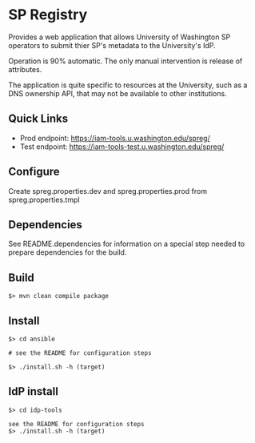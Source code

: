 # SP Registry

Provides a web application that allows University of Washington SP operators to submit thier SP's metadata to the University's IdP.

Operation is 90% automatic.  The only manual intervention is release of attributes.

The application is quite specific to resources at the University, such as a DNS ownership API, that may not be available to other institutions.

## Quick Links

*   Prod endpoint: https://iam-tools.u.washington.edu/spreg/
*   Test endpoint: https://iam-tools-test.u.washington.edu/spreg/

## Configure

Create spreg.properties.dev and spreg.properties.prod  from spreg.properties.tmpl

## Dependencies

See README.dependencies for information on a special step needed to prepare dependencies for the build.

## Build

```
$> mvn clean compile package
```

## Install

```
$> cd ansible

# see the README for configuration steps

$> ./install.sh -h (target)
```

## IdP install

```
$> cd idp-tools

see the README for configuration steps
$> ./install.sh -h (target)
```
